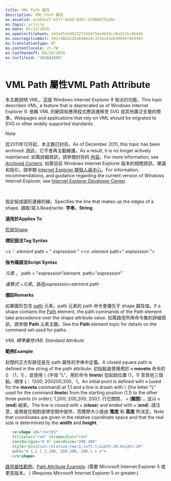```yaml
---
title: VML Path 屬性
description: VML Path 屬性
ms.assetid: ecb64a2f-65f7-4eb9-8d67-d7909bf52d9c
ms.topic: article
ms.date: 05/31/2018
ms.openlocfilehash: e43e453e982327549475de4643cc0ad21bc0b4db
ms.sourcegitcommit: 592c9bbd22ba69802dc353bcb5eb30699f9e9403
ms.translationtype: MT
ms.contentlocale: zh-TW
ms.lasthandoff: 08/20/2020
ms.locfileid: "103842695"
---
```

# <a name="vml-path-attribute"></a><span data-ttu-id="1af07-103">VML Path 屬性</span><span class="sxs-lookup"><span data-stu-id="1af07-103">VML Path Attribute</span></span>

<span data-ttu-id="1af07-104">本主題說明 VML，這是 Windows Internet Explorer 9 淘汰的功能。</span><span class="sxs-lookup"><span data-stu-id="1af07-104">This topic describes VML, a feature that is deprecated as of Windows Internet Explorer 9.</span></span> <span data-ttu-id="1af07-105">依賴 VML 的網頁和應用程式應該遷移至 SVG 或其他廣泛支援的標準。</span><span class="sxs-lookup"><span data-stu-id="1af07-105">Webpages and applications that rely on VML should be migrated to SVG or other widely supported standards.</span></span>

> [!Note]  
> <span data-ttu-id="1af07-106">從2011年12月起，本主題已封存。</span><span class="sxs-lookup"><span data-stu-id="1af07-106">As of December 2011, this topic has been archived.</span></span> <span data-ttu-id="1af07-107">因此，它不會再主動維護。</span><span class="sxs-lookup"><span data-stu-id="1af07-107">As a result, it is no longer actively maintained.</span></span> <span data-ttu-id="1af07-108">如需詳細資訊，請參閱封存的 [內容](/previous-versions/windows/internet-explorer/ie-developer/)。</span><span class="sxs-lookup"><span data-stu-id="1af07-108">For more information, see [Archived Content](/previous-versions/windows/internet-explorer/ie-developer/).</span></span> <span data-ttu-id="1af07-109">如需目前 Windows Internet Explorer 版本的相關資訊、建議和指引，請參閱 [Internet Explorer 開發人員中心](https://msdn.microsoft.com/ie/)。</span><span class="sxs-lookup"><span data-stu-id="1af07-109">For information, recommendations, and guidance regarding the current version of Windows Internet Explorer, see [Internet Explorer Developer Center](https://msdn.microsoft.com/ie/).</span></span>

 

<span data-ttu-id="1af07-110">指定組成圖形邊緣的線。</span><span class="sxs-lookup"><span data-stu-id="1af07-110">Specifies the line that makes up the edges of a shape.</span></span> <span data-ttu-id="1af07-111">讀取/寫入</span><span class="sxs-lookup"><span data-stu-id="1af07-111">Read/write.</span></span> <span data-ttu-id="1af07-112">**字串**。</span><span class="sxs-lookup"><span data-stu-id="1af07-112">**String**.</span></span>

<span data-ttu-id="1af07-113">**適用於**</span><span class="sxs-lookup"><span data-stu-id="1af07-113">**Applies To**</span></span>

[<span data-ttu-id="1af07-114">形狀</span><span class="sxs-lookup"><span data-stu-id="1af07-114">Shape</span></span>](shape-element--vml.md)

<span data-ttu-id="1af07-115">**標記語法**</span><span class="sxs-lookup"><span data-stu-id="1af07-115">**Tag Syntax**</span></span>

<span data-ttu-id="1af07-116"><v： *element* path = " *expression* " ></span><span class="sxs-lookup"><span data-stu-id="1af07-116"><v: *element* path=" *expression* "></span></span>

<span data-ttu-id="1af07-117">**指令碼語法**</span><span class="sxs-lookup"><span data-stu-id="1af07-117">**Script Syntax**</span></span>

<span data-ttu-id="1af07-118">*元素* 。 path = "*expression*"</span><span class="sxs-lookup"><span data-stu-id="1af07-118">*element* .path="*expression*"</span></span>

<span data-ttu-id="1af07-119">*運算式* =*元素*。路徑</span><span class="sxs-lookup"><span data-stu-id="1af07-119">*expression*=*element*.path</span></span>

<span data-ttu-id="1af07-120">**備註**</span><span class="sxs-lookup"><span data-stu-id="1af07-120">**Remarks**</span></span>

<span data-ttu-id="1af07-121">如果圖形包含 [path](msdn-online-vml-path-element.md) 元素，path 元素的 path 命令會優先于 shape 屬性值。</span><span class="sxs-lookup"><span data-stu-id="1af07-121">If a shape contains the [Path](msdn-online-vml-path-element.md) element, the path commands of the Path element take precedence over the shape attribute value.</span></span> <span data-ttu-id="1af07-122">如需路徑所用命令集的詳細資訊，請參閱 **Path** 元素主題。</span><span class="sxs-lookup"><span data-stu-id="1af07-122">See the **Path** element topic for details on the command set used for paths.</span></span>

<span data-ttu-id="1af07-123">*VML 標準屬性*</span><span class="sxs-lookup"><span data-stu-id="1af07-123">*VML Standard Attribute*</span></span>

<span data-ttu-id="1af07-124">**範例**</span><span class="sxs-lookup"><span data-stu-id="1af07-124">**Example**</span></span>

<span data-ttu-id="1af07-125">封閉的正方形路徑是在 path 屬性的字串中定義。</span><span class="sxs-lookup"><span data-stu-id="1af07-125">A closed square path is defined in the string of the path attribute.</span></span> <span data-ttu-id="1af07-126">初始點是使用用於 `m` **moveto** 命令的 () （1，1），並使用 `l` (字母 "L"，用於命令 **lineto**) 從起始位置 (1，1) 至其他三個點，順序 (： 1200; 200200;200、1。</span><span class="sxs-lookup"><span data-stu-id="1af07-126">An initial point is defined with `m` (used for the **moveto** command) at 1,1 and a line is drawn with `l` (the letter "L" used for the command **lineto**) from the starting position (1,1) to the other three points (in order): 1,200; 200,200; 200,1.</span></span> <span data-ttu-id="1af07-127">行已關閉， `x` (**關閉**) ，並以 `e` (**end**) 結束。</span><span class="sxs-lookup"><span data-stu-id="1af07-127">The line is closed with `x` (**close**) and ended with `e` (**end**).</span></span> <span data-ttu-id="1af07-128">請注意，座標是在相對座標空間中提供，而實際大小是由 **寬度** 和 **高度** 所決定。</span><span class="sxs-lookup"><span data-stu-id="1af07-128">Note that coordinates are given in the relative coordinate space and that the real size is determined by the **width** and **height**.</span></span>


```HTML
   <v:shape id="rect01"
   fillcolor="red" strokecolor="red"
   coordorigin="0 0" coordsize="200 200"
   style="position:relative;top:1;left:1;width:20;height:20"
   path="m 1,1 l 1,200, 200,200, 200,1 x e">
   </v:shape>
```



<span data-ttu-id="1af07-129">[路徑屬性範例](/previous-versions/bb264089(v=vs.85))。</span><span class="sxs-lookup"><span data-stu-id="1af07-129">[Path Attribute Example](/previous-versions/bb264089(v=vs.85)).</span></span> <span data-ttu-id="1af07-130"> (需要 Microsoft Internet Explorer 5 或更高版本。 ) </span><span class="sxs-lookup"><span data-stu-id="1af07-130">(Requires Microsoft Internet Explorer 5 or greater.)</span></span>

 

 